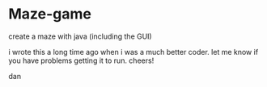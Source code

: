 Maze-game
=========

create a maze with java (including the GUI)

i wrote this a long time ago when i was a much better coder. let me know if you have problems getting it to run. cheers!

dan
